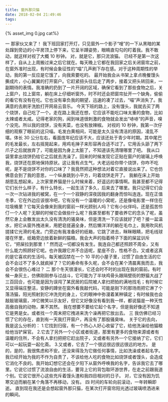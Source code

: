 ```yaml
---
title: 窗外那只猫
date: 2018-02-04 21:49:46
tags:
---
```


{% asset_img 0.jpg cat%}
<!-- more -->

一
那家伙又来了！
我下班回家打开灯，只见窗外一个影子“嗖”的一下从黑暗的某处蹿到旁边的小平房顶上停下来，它呈半蹲姿势，眼睛直勾勾的盯着我。我不敢动，就这样对视了大概 10 秒钟。
对，就是它，那只流浪猫。
已经不是第一次这样了，自从上上周搬过来之后它就在。每天晚上它都在我回家之后关闭窗帘之前，在窗外准时出现，有时候会象征性的“喵”几声刷下存在感。对于这种周期性的举动，我的第一反应是它饿了，向我索要吃的。
最开始我会从书架上拿点晚餐馒头撕成片，小心翼翼的打开窗户。它赶紧扭头往后走了两步，接着又把头转回来，一副期待的表情。我准确的扔到了一片开阔的区域，确保它看到了那些食物之后，关上窗户，拉上窗帘，躺在床上仔细听窗外，时不时还会把窗帘扯开一个缺角，偷偷的看它有没有在吃。它也没有辜负我的期望，迅速的凑了过去，“喵”声消失了。我满意的去刷牙洗脸打开网易云音乐。
今天下班的路上，没有馒头，我就去买了两个烧饼，自己吃了一个。走在路上我还在想，它应该不能吃口味太重的食物，比如太辣或者太咸。记得老家的狗，闻到味道很刺激的食物就会发出“哧哧“的声音，嗅个没完。所以我的烧饼，没有夹菜，也没有放辣椒。
对视的 10 秒钟，我第一次仔细的观察了眼前的这只喵。毛发白黄相间，可能是太久没有清洁的原因，凌乱不堪。体长 30 公分左右，看面庞年纪应该不大，应该还处于青少年时期。其中尾巴的毛发最长，左右摇晃起来，用鸡毛掸子来形容再合适不过了。它用舌头舔了两下爪子之后就放弃了，可能是因为身上太脏了，不知道该先清理哪里了吧。
我从口袋里拿出烧饼扔给它之后就去洗澡了。回来的时候发现它正贴在窗户的玻璃上呼唤我，烧饼还在原地保持原状。这让我有点生气，大老远给你带个烧饼，你咋不吃呢，是不是烧饼不对你的口味了？我竟然把这种想法对着它直接说出来了。它也仿佛意会到了我的意思，一个纵身跳到小平方，叼着烧饼走开了。
我躺在床上开始胡思乱想起来。上次家里养猫是什么时候来着，好遥远的事情啊。我甚至都不记得它们长什么样子，有什么特长，一起生活了多久，后来去了哪里。我只记得它们会一次一次钻进我的被窝，在一个一个寂静的深夜因我的翻身而惊叫连连。现在正值冬季，它在外边应该很冷吧，它有没有一个温暖的小窝呢，还是像电影里一样住在垃圾桶里？它每天会像来到我的窗前一样光顾别人吗？它有小伙伴吗，还是孤苦伶仃一个人呢？无聊的时候它会做些什么呢？我甚至都有了要收养它的念头了呢，虽然它身上会散发出太久没有清洗的骚臭味，但是清洗一下应该就好了吧？接一盆温水，把它从窗外拽进来，用肥皂搓遍全身，然后懒洋洋的躺在毛巾上，我用吹风机搓揉它光滑的毛发。门旁边有我准备好的纸箱，它跳了进去，眯眯眼睛，把毛线球搂在怀里，纸箱旁边放着新鲜的猫粮。我会大声的指着椅子下面的屎盆训斥它，“把屎拉到那里！”
然而这一切都没有发生。我连自己都还照顾不周全，又有什么能力照顾好它呢。也许我跟它并不合适呢，星座不合，性格不合。又或者这真的是它喜欢的生活吗，每天被囚禁在一个 10 平的小屋子里，过惯了自由生活的它会不会过不了多久就疯掉了？它的寿命有多久呢，会不会在某个清晨离我而去，我会不会很伤心难过？
二
那个冬天很漫长，它还会时不时的出现在我的窗前。有时候一身灰土，仿佛刚刚参与过战斗，它可能为了半块鸡骨头跟隔壁街的野猫大战了三百回合，也可能是因为误闯了某民居的后院被人拿扫把拍的满地找毛；有时候它又显得端庄整洁，安静的蹲坐在窗外看我敲代码，可能是刚下的那场雨把它淋了个落汤猫，阳光照射到它冲洗完的身上，它的眼神中弥漫着某种镇定；有时候我也会敲敲玻璃窗，冲它微笑以示友好，但它又好像没有看到我一样，都说猫是一种天性高傲自我的动物，果不其然。
我在想要不要给它起个名字，但是我好像还不知道它是男是女。或者找一个周末把它拽进来洗个澡再把它放出去。
三
我仿佛已经习惯了它的存在，直到有一天我打开窗户，再没有了那股骚臭味。
关于它的去向，我是这么分析的：
1.它找到归宿，有一个热心人好心收留了它，给他洗澡给他猫粮给他当铲屎官。
2.它去了另外一个小区或者街道，那里有更多的食物来源或者有温暖的住所，不会有人拿扫把把它赶出院子，又或者有另外一个它接纳了它，它们可以一起玩耍一起化斋。
3.又或者，它去了一个很远很远很远很远的地方。
是的，是的，我很焦虑和不安。还没来得及为它做任何事情，比如洗澡或者起名字。我已经开始为我的不作为自责了，不该给他人吃的食物比如烧饼或者馒头，会造成它消化不良的。我开始幻想它还会在夕阳下从窗外呼唤我的名字，告诉我它去了哪里。它说它过惯了流浪自由的生活，要背上它的背包取环游世界，在走之前跟我道个别。它说它很开心这些充斥着馒头渣和我四目相对的日子。
对，它没有因为饥寒交迫而躺在某个角落不再移动，没有。
四
时间的车轮向前滚动，一年转瞬即逝。
直到现在我还是会想起窗外那只猫，在某次打开窗帘阳光透过玻璃喷洒进来的瞬间。